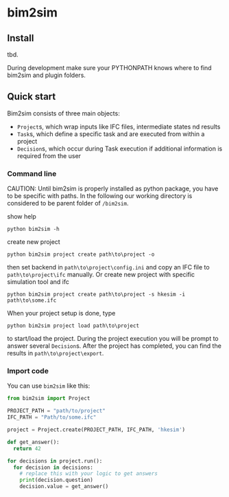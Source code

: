 # bim2sim

## Install

tbd.

During development make sure your PYTHONPATH knows 
where to find bim2sim and plugin folders.

## Quick start

Bim2sim consists of three main objects:
- `Project`s, which wrap inputs like IFC files, intermediate states nd results
- `Task`s, which define a specific task and are executed from within a project
- `Decision`s, which occur during Task execution 
  if additional information is required from the user

### Command line

CAUTION: Until bim2sim is properly installed as python package, 
you have to be specific with paths. In the following our working directory is 
considered to be parent folder of `/bim2sim`.

show help

    python bim2sim -h

create new project

    python bim2sim project create path\to\project -o

then set backend in `path\to\project\config.ini` and copy an IFC file to `path\to\project\ifc` manually.
Or create new project with specific simulation tool and ifc

    python bim2sim project create path\to\project -s hkesim -i path\to\some.ifc

When your project setup is done, type

    python bim2sim project load path\to\project

to start/load the project. 
During the project execution you will be prompt to answer several `Decision`s.
After the project has completed, you can find the results in `path\to\project\export`.

### Import code

You can use `bim2sim` like this:

```python
from bim2sim import Project

PROJECT_PATH = "path/to/project"
IFC_PATH = "Path/to/some.ifc"

project = Project.create(PROJECT_PATH, IFC_PATH, 'hkesim')

def get_answer():
  return 42

for decisions in project.run():
  for decision in decisions:
    # replace this with your logic to get answers
    print(decision.question)
    decision.value = get_answer()
````